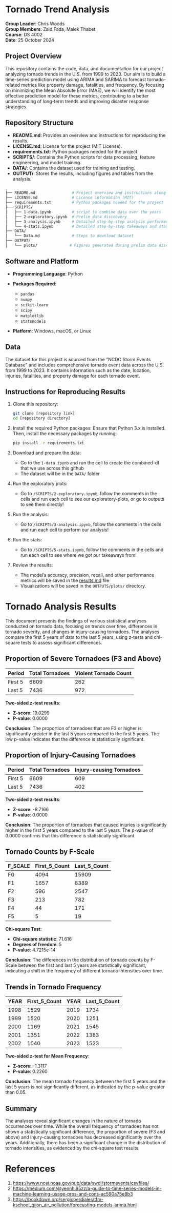 # Tornado Trend Analysis

**Group Leader**: Chris Woods  
**Group Members**: Zaid Fada, Malek Thabet  
**Course**: DS 4002  
**Date**: 25 October 2024

## Project Overview

This repository contains the code, data, and documentation for our project analyzing tornado trends in the U.S. from 1999 to 2023. Our aim is to build a time-series prediction model using ARIMA and SARIMA to forecast tornado-related metrics like property damage, fatalities, and frequency. By focusing on minimizing the Mean Absolute Error (MAE), we will identify the most effective prediction model for these metrics, contributing to a better understanding of long-term trends and improving disaster response strategies.

## Repository Structure

- **README.md**: Provides an overview and instructions for reproducing the results.
- **LICENSE.md**: License for the project (MIT License).
- **requirements.txt**: Python packages needed for the project
- **SCRIPTS/**: Contains the Python scripts for data processing, feature engineering, and model training.
- **DATA/**: Contains the dataset used for training and testing.
- **OUTPUT/**: Stores the results, including figures and tables from the analysis.

```bash
.
├── README.md                # Project overview and instructions along with results at the bottom 
├── LICENSE.md               # License information (MIT)
├── requirements.txt         # Python packages needed for the project
├── SCRIPTS/
│   ├── 1-data.ipynb         # script to combine data over the years
│   ├── 2-exploratory.ipynb  # Prelim data discobvery
│   ├── 3-analysis.ipynb     # Detailed step-by-step analysis performed
│   └── 4-stats.ipynb        # Detailed step-by-step takeaways and stats performed
├── DATA/
│   └── Data.md              # Steps to download dataset
├── OUTPUT/
│   └── plots/              # Figures generated during prelim data discovery
```

## Software and Platform

- **Programming Language**: Python
- **Packages Required**:

  - `pandas`
  - `numpy`
  - `scikit-learn`
  - `scipy`
  - `matplotlib`
  - `statsmodels`

- **Platform**: Windows, macOS, or Linux

## Data

The dataset for this project is sourced from the "NCDC Storm Events Database" and includes comprehensive tornado event data across the U.S. from 1999 to 2023. It contains information such as the date, location, injuries, fatalities, and property damage for each tornado event.

## Instructions for Reproducing Results

1. Clone this repository:

   ```bash
   git clone [repository link]
   cd [repository directory]
   ```

2. Install the required Python packages: Ensure that Python 3.x is installed. Then, install the necessary packages by running:
   ```bash
   pip install -r requirements.txt
   ```
3. Download and prepare the data:

   - Go to the `1-data.ipynb` and run the cell to create the combined-df that we use across this github
   - The dataset will be in the `DATA/` folder

4. Run the exploratory plots:

   - Go to `/SCRIPTS/2-exploratory.ipynb`, follow the comments in the cells and run each cell to see our exploratory-plots, or go to outputs to see them directly!

5. Run the analysis:

   - Go to `/SCRIPTS/3-analysis.ipynb`, follow the comments in the cells and run each cell to perform our analysis!

6. Run the stats:

   - Go to `/SCRIPTS/5-stats.ipynb`, follow the comments in the cells and run each cell to see where we got our takeaways from!

7. Review the results:
   - The model’s accuracy, precision, recall, and other performance metrics will be saved in the [results.md](OUTPUTS/results.md) file
   - Visualizations will be saved in the `OUTPUTS/plots/` directory.

  # Tornado Analysis Results

This document presents the findings of various statistical analyses conducted on tornado data, focusing on trends over time, differences in tornado severity, and changes in injury-causing tornadoes. The analyses compare the first 5 years of data to the last 5 years, using z-tests and chi-square tests to assess significant differences.

## Proportion of Severe Tornadoes (F3 and Above)

| Period  | Total Tornadoes | Violent Tornado Count |
| ------- | --------------- | --------------------- |
| First 5 | 6609            | 262                   |
| Last 5  | 7436            | 972                   |

**Two-sided z-test results**:

- **Z-score**: 19.0299
- **P-value**: 0.0000

**Conclusion**: The proportion of tornadoes that are F3 or higher is significantly greater in the last 5 years compared to the first 5 years. The low p-value indicates that the difference is statistically significant.

## Proportion of Injury-Causing Tornadoes

| Period  | Total Tornadoes | Injury-causing Tornadoes |
| ------- | --------------- | ------------------------ |
| First 5 | 6609            | 609                      |
| Last 5  | 7436            | 402                      |

**Two-sided z-test results**:

- **Z-score**: -8.7166
- **P-value**: 0.0000

**Conclusion**: The proportion of tornadoes that caused injuries is significantly higher in the first 5 years compared to the last 5 years. The p-value of 0.0000 confirms that this difference is statistically significant.

## Tornado Counts by F-Scale

| F_SCALE | First_5_Count | Last_5_Count |
| ------- | ------------- | ------------ |
| F0      | 4094          | 15909        |
| F1      | 1657          | 8389         |
| F2      | 596           | 2547         |
| F3      | 213           | 782          |
| F4      | 44            | 171          |
| F5      | 5             | 19           |

**Chi-square Test**:

- **Chi-square statistic**: 71.616
- **Degrees of freedom**: 5
- **P-value**: 4.7215e-14

**Conclusion**: The differences in the distribution of tornado counts by F-Scale between the first and last 5 years are statistically significant, indicating a shift in the frequency of different tornado intensities over time.

## Trends in Tornado Frequency

| YEAR | First_5_Count | YEAR | Last_5_Count |
| ---- | ------------- | ---- | ------------ |
| 1998 | 1529          | 2019 | 1734         |
| 1999 | 1520          | 2020 | 1251         |
| 2000 | 1169          | 2021 | 1545         |
| 2001 | 1351          | 2022 | 1383         |
| 2002 | 1040          | 2023 | 1523         |

**Two-sided z-test for Mean Frequency**:

- **Z-score**: -1.3117
- **P-value**: 0.2260

**Conclusion**: The mean tornado frequency between the first 5 years and the last 5 years is not significantly different, as indicated by the p-value greater than 0.05.

## Summary

The analyses reveal significant changes in the nature of tornado occurrences over time. While the overall frequency of tornadoes has not shown a statistically significant difference, the proportion of severe (F3 and above) and injury-causing tornadoes has decreased significantly over the years. Additionally, there has been a significant change in the distribution of tornado intensities, as evidenced by the chi-square test results.

  # References

1. https://www.ncei.noaa.gov/pub/data/swdi/stormevents/csvfiles/
2. https://medium.com/@yennhi95zz/a-guide-to-time-series-models-in-machine-learning-usage-pros-and-cons-ac590a75e8b3
3. https://bookdown.org/sergioberdiales/tfm-kschool_gijon_air_pollution/forecasting-models-arima.html

